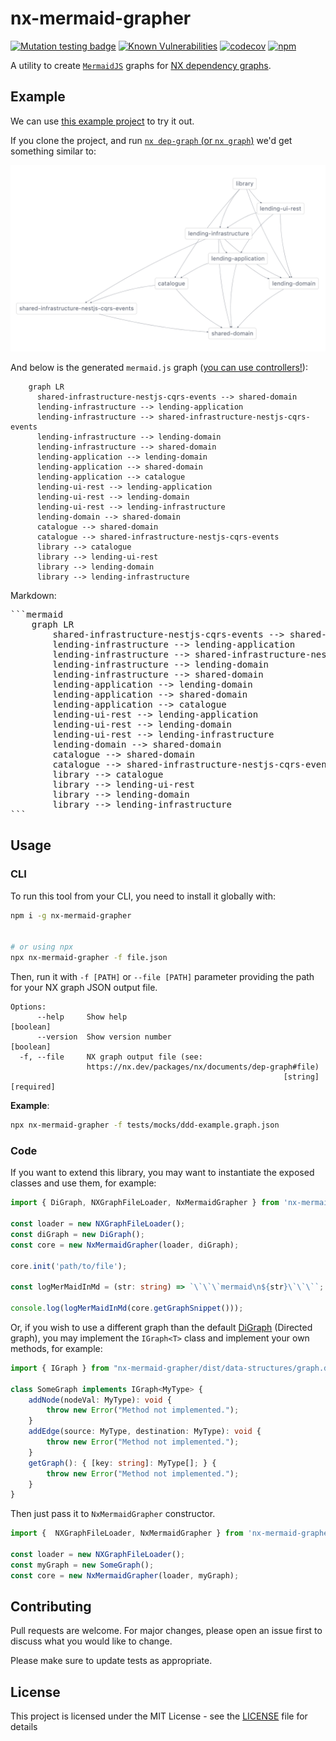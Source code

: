 # nx-mermaid-grapher

[![Mutation testing badge](https://img.shields.io/endpoint?style=flat&url=https%3A%2F%2Fbadge-api.stryker-mutator.io%2Fgithub.com%2FFcmam5%2Fnx-mermaid-grapher%2Fdevelop)](https://dashboard.stryker-mutator.io/reports/github.com/Fcmam5/nx-mermaid-grapher/develop) [![Known Vulnerabilities](https://snyk.io/test/github/Fcmam5/nx-mermaid-grapher/badge.svg)](https://snyk.io/test/github/Fcmam5/nx-mermaid-grapher) [![codecov](https://codecov.io/gh/Fcmam5/nx-mermaid-grapher/branch/develop/graph/badge.svg?token=QSBZLLE1L1)](https://codecov.io/gh/Fcmam5/nx-mermaid-grapher) [![npm](https://img.shields.io/npm/v/nx-mermaid-grapher)](https://www.npmjs.com/package/nx-mermaid-grapher)

A utility to create [`MermaidJS`](https://mermaid.js.org/) graphs for [NX dependency graphs](https://nx.dev/packages/nx/documents/dep-graph).


## Example

We can use [this example project](https://github.com/ddd-by-examples/library-nestjs) to try it out.

If you clone the project, and run [`nx dep-graph` (or `nx graph`)](https://nx.dev/packages/nx/documents/dep-graph) we'd get something similar to:

![Example Dep graph](./docs/assets/nx-13.example.png)

And below is the generated `mermaid.js` graph ([you can use controllers!](https://github.blog/2022-02-14-include-diagrams-markdown-files-mermaid/)):

```mermaid
    graph LR
      shared-infrastructure-nestjs-cqrs-events --> shared-domain
      lending-infrastructure --> lending-application
      lending-infrastructure --> shared-infrastructure-nestjs-cqrs-events
      lending-infrastructure --> lending-domain
      lending-infrastructure --> shared-domain
      lending-application --> lending-domain
      lending-application --> shared-domain
      lending-application --> catalogue
      lending-ui-rest --> lending-application
      lending-ui-rest --> lending-domain
      lending-ui-rest --> lending-infrastructure
      lending-domain --> shared-domain
      catalogue --> shared-domain
      catalogue --> shared-infrastructure-nestjs-cqrs-events
      library --> catalogue
      library --> lending-ui-rest
      library --> lending-domain
      library --> lending-infrastructure
```

Markdown:

<pre>
```mermaid
    graph LR
        shared-infrastructure-nestjs-cqrs-events --> shared-domain
        lending-infrastructure --> lending-application
        lending-infrastructure --> shared-infrastructure-nestjs-cqrs-events
        lending-infrastructure --> lending-domain
        lending-infrastructure --> shared-domain
        lending-application --> lending-domain
        lending-application --> shared-domain
        lending-application --> catalogue
        lending-ui-rest --> lending-application
        lending-ui-rest --> lending-domain
        lending-ui-rest --> lending-infrastructure
        lending-domain --> shared-domain
        catalogue --> shared-domain
        catalogue --> shared-infrastructure-nestjs-cqrs-events
        library --> catalogue
        library --> lending-ui-rest
        library --> lending-domain
        library --> lending-infrastructure
```
</pre>

## Usage

### CLI

To run this tool from your CLI, you need to install it globally with:

```bash
npm i -g nx-mermaid-grapher


# or using npx
npx nx-mermaid-grapher -f file.json
```

Then, run it with `-f [PATH]` or `--file [PATH]` parameter providing the path for your NX graph JSON output file.

```
Options:
      --help     Show help                                             [boolean]
      --version  Show version number                                   [boolean]
  -f, --file     NX graph output file (see:
                 https://nx.dev/packages/nx/documents/dep-graph#file)
                                                             [string] [required]
```

**Example**:

```bash
npx nx-mermaid-grapher -f tests/mocks/ddd-example.graph.json
```

### Code

If you want to extend this library, you may want to instantiate the exposed classes and use them, for example:

```ts
import { DiGraph, NXGraphFileLoader, NxMermaidGrapher } from 'nx-mermaid-grapher';

const loader = new NXGraphFileLoader();
const diGraph = new DiGraph();
const core = new NxMermaidGrapher(loader, diGraph);

core.init('path/to/file');

const logMerMaidInMd = (str: string) => `\`\`\`mermaid\n${str}\`\`\``;

console.log(logMerMaidInMd(core.getGraphSnippet()));
```

Or, if you wish to use a different graph than the default [DiGraph](./lib/data-structures/di-graph.ds.ts) (Directed graph), you may implement the `IGraph<T>` class and implement your own methods, for example:

```ts
import { IGraph } from "nx-mermaid-grapher/dist/data-structures/graph.ds.interface";

class SomeGraph implements IGraph<MyType> {
    addNode(nodeVal: MyType): void {
        throw new Error("Method not implemented.");
    }
    addEdge(source: MyType, destination: MyType): void {
        throw new Error("Method not implemented.");
    }
    getGraph(): { [key: string]: MyType[]; } {
        throw new Error("Method not implemented.");
    }
}
```

Then just pass it to `NxMermaidGrapher` constructor.

```ts
import {  NXGraphFileLoader, NxMermaidGrapher } from 'nx-mermaid-grapher';

const loader = new NXGraphFileLoader();
const myGraph = new SomeGraph();
const core = new NxMermaidGrapher(loader, myGraph);
```

## Contributing

Pull requests are welcome. For major changes, please open an issue first to discuss what you would like to change.

Please make sure to update tests as appropriate.

## License

This project is licensed under the MIT License - see the [LICENSE](./LICENSE) file for details
